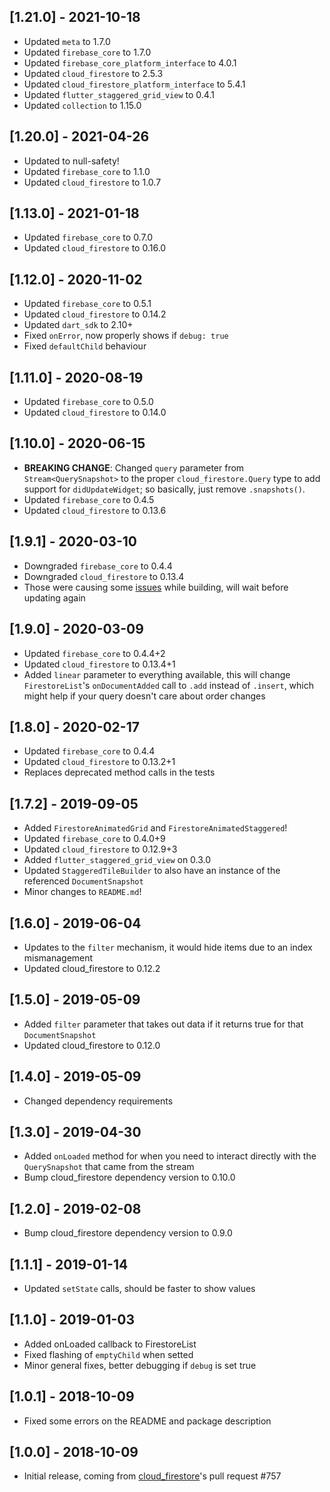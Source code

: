 ## [1.21.0] - 2021-10-18

* Updated `meta` to 1.7.0
* Updated `firebase_core` to 1.7.0
* Updated `firebase_core_platform_interface` to 4.0.1
* Updated `cloud_firestore` to 2.5.3
* Updated `cloud_firestore_platform_interface` to 5.4.1
* Updated `flutter_staggered_grid_view` to 0.4.1
* Updated `collection` to 1.15.0

## [1.20.0] - 2021-04-26

* Updated to null-safety!
* Updated `firebase_core` to 1.1.0
* Updated `cloud_firestore` to 1.0.7

## [1.13.0] - 2021-01-18

* Updated `firebase_core` to 0.7.0
* Updated `cloud_firestore` to 0.16.0

## [1.12.0] - 2020-11-02

* Updated `firebase_core` to 0.5.1
* Updated `cloud_firestore` to 0.14.2
* Updated `dart_sdk` to 2.10+
* Fixed `onError`, now properly shows if `debug: true`
* Fixed `defaultChild` behaviour

## [1.11.0] - 2020-08-19

* Updated `firebase_core` to 0.5.0
* Updated `cloud_firestore` to 0.14.0

## [1.10.0] - 2020-06-15

* **BREAKING CHANGE**: Changed `query` parameter from `Stream<QuerySnapshot>` to the proper `cloud_firestore.Query` type to add support for `didUpdateWidget`; so basically, just remove `.snapshots()`.
* Updated `firebase_core` to 0.4.5
* Updated `cloud_firestore` to 0.13.6

## [1.9.1] - 2020-03-10

* Downgraded `firebase_core` to 0.4.4
* Downgraded `cloud_firestore` to 0.13.4
* Those were causing some [issues](https://github.com/flutter/flutter/issues/35670#issuecomment-592769263) while building, will wait before updating again

## [1.9.0] - 2020-03-09

* Updated `firebase_core` to 0.4.4+2
* Updated `cloud_firestore` to 0.13.4+1
* Added `linear` parameter to everything available, this will change `FirestoreList`'s `onDocumentAdded` call to `.add` instead of `.insert`, which might help if your query doesn't care about order changes

## [1.8.0] - 2020-02-17

* Updated `firebase_core` to 0.4.4
* Updated `cloud_firestore` to 0.13.2+1
* Replaces deprecated method calls in the tests

## [1.7.2] - 2019-09-05

* Added `FirestoreAnimatedGrid` and `FirestoreAnimatedStaggered`!
* Updated `firebase_core` to 0.4.0+9
* Updated `cloud_firestore` to 0.12.9+3
* Added `flutter_staggered_grid_view` on 0.3.0
* Updated `StaggeredTileBuilder` to also have an instance of the referenced `DocumentSnapshot`
* Minor changes to `README.md`!

## [1.6.0] - 2019-06-04

* Updates to the `filter` mechanism, it would hide items due to an index mismanagement
* Updated cloud_firestore to 0.12.2

## [1.5.0] - 2019-05-09

* Added `filter` parameter that takes out data if it returns true for that `DocumentSnapshot`
* Updated cloud_firestore to 0.12.0

## [1.4.0] - 2019-05-09

* Changed dependency requirements

## [1.3.0] - 2019-04-30

* Added `onLoaded` method for when you need to interact directly with the `QuerySnapshot` that came from the stream
* Bump cloud_firestore dependency version to 0.10.0

## [1.2.0] - 2019-02-08

* Bump cloud_firestore dependency version to 0.9.0

## [1.1.1] - 2019-01-14

* Updated `setState` calls, should be faster to show values

## [1.1.0] - 2019-01-03

* Added onLoaded callback to FirestoreList
* Fixed flashing of `emptyChild` when setted
* Minor general fixes, better debugging if `debug` is set true

## [1.0.1] - 2018-10-09

* Fixed some errors on the README and package description

## [1.0.0] - 2018-10-09

* Initial release, coming from [cloud_firestore](https://github.com/flutter/plugins/pull/757)'s pull request #757
